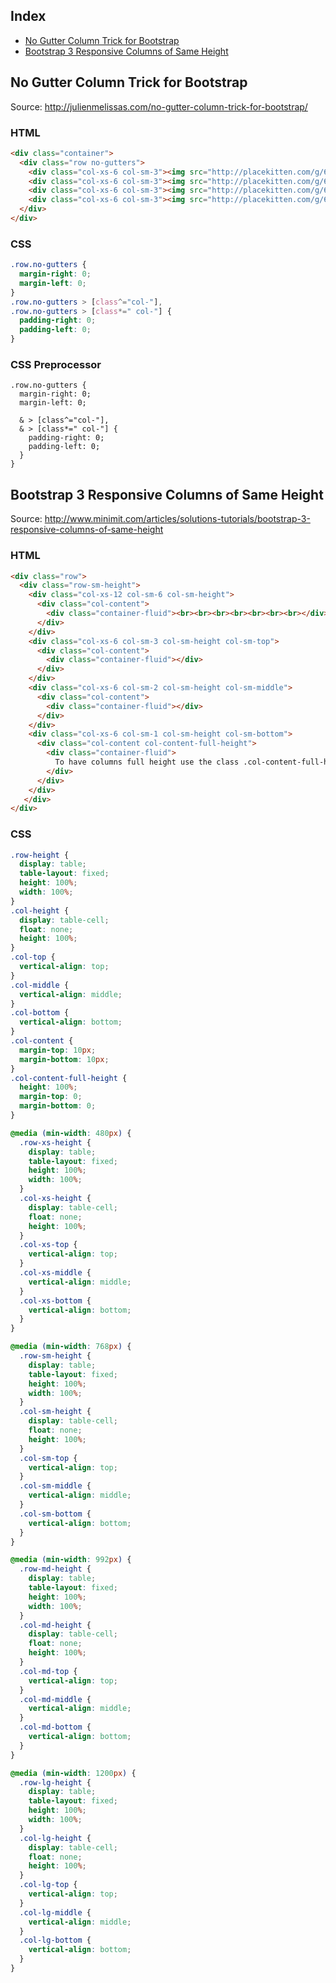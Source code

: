 ## Index

* [No Gutter Column Trick for Bootstrap](https://github.com/cheton/blog/blob/master/Bootstrap.md#no-gutter-column-trick-for-bootstrap)
* [Bootstrap 3 Responsive Columns of Same Height](https://github.com/cheton/blog/blob/master/Bootstrap.md#bootstrap-3-responsive-columns-of-same-height)

## No Gutter Column Trick for Bootstrap

Source: http://julienmelissas.com/no-gutter-column-trick-for-bootstrap/

### HTML
```html
<div class="container">
  <div class="row no-gutters">
    <div class="col-xs-6 col-sm-3"><img src="http://placekitten.com/g/600"></div>
    <div class="col-xs-6 col-sm-3"><img src="http://placekitten.com/g/600"></div>
    <div class="col-xs-6 col-sm-3"><img src="http://placekitten.com/g/600"></div>
    <div class="col-xs-6 col-sm-3"><img src="http://placekitten.com/g/600"></div>
  </div>
</div>
```

### CSS
```css
.row.no-gutters {
  margin-right: 0;
  margin-left: 0;
}
.row.no-gutters > [class^="col-"],
.row.no-gutters > [class*=" col-"] {
  padding-right: 0;
  padding-left: 0;
}
```

### CSS Preprocessor
```stylus
.row.no-gutters {
  margin-right: 0;
  margin-left: 0;

  & > [class^="col-"],
  & > [class*=" col-"] {
    padding-right: 0;
    padding-left: 0;
  }
}
```

## Bootstrap 3 Responsive Columns of Same Height

Source: http://www.minimit.com/articles/solutions-tutorials/bootstrap-3-responsive-columns-of-same-height

### HTML
```html
<div class="row">
  <div class="row-sm-height">
    <div class="col-xs-12 col-sm-6 col-sm-height">
      <div class="col-content">
        <div class="container-fluid"><br><br><br><br><br><br><br></div>
      </div>
    </div>
    <div class="col-xs-6 col-sm-3 col-sm-height col-sm-top">
      <div class="col-content">
        <div class="container-fluid"></div>
      </div>
    </div>
    <div class="col-xs-6 col-sm-2 col-sm-height col-sm-middle">
      <div class="col-content">
        <div class="container-fluid"></div>
      </div>
    </div>
    <div class="col-xs-6 col-sm-1 col-sm-height col-sm-bottom">
      <div class="col-content col-content-full-height">
        <div class="container-fluid">
          To have columns full height use the class .col-content-full-height, it gives 100% height to the content container.
        </div>
      </div>
    </div>
   </div>
</div>
```

### CSS
```css
.row-height {
  display: table;
  table-layout: fixed;
  height: 100%;
  width: 100%;
}
.col-height {
  display: table-cell;
  float: none;
  height: 100%;
}
.col-top {
  vertical-align: top;
}
.col-middle {
  vertical-align: middle;
}
.col-bottom {
  vertical-align: bottom;
}
.col-content {
  margin-top: 10px;
  margin-bottom: 10px;
}
.col-content-full-height {
  height: 100%;
  margin-top: 0;
  margin-bottom: 0;
}

@media (min-width: 480px) {
  .row-xs-height {
    display: table;
    table-layout: fixed;
    height: 100%;
    width: 100%;
  }
  .col-xs-height {
    display: table-cell;
    float: none;
    height: 100%;
  }
  .col-xs-top {
    vertical-align: top;
  }
  .col-xs-middle {
    vertical-align: middle;
  }
  .col-xs-bottom {
    vertical-align: bottom;
  }
}

@media (min-width: 768px) {
  .row-sm-height {
    display: table;
    table-layout: fixed;
    height: 100%;
    width: 100%;
  }
  .col-sm-height {
    display: table-cell;
    float: none;
    height: 100%;
  }
  .col-sm-top {
    vertical-align: top;
  }
  .col-sm-middle {
    vertical-align: middle;
  }
  .col-sm-bottom {
    vertical-align: bottom;
  }
}

@media (min-width: 992px) {
  .row-md-height {
    display: table;
    table-layout: fixed;
    height: 100%;
    width: 100%;
  }
  .col-md-height {
    display: table-cell;
    float: none;
    height: 100%;
  }
  .col-md-top {
    vertical-align: top;
  }
  .col-md-middle {
    vertical-align: middle;
  }
  .col-md-bottom {
    vertical-align: bottom;
  }
}

@media (min-width: 1200px) {
  .row-lg-height {
    display: table;
    table-layout: fixed;
    height: 100%;
    width: 100%;
  }
  .col-lg-height {
    display: table-cell;
    float: none;
    height: 100%;
  }
  .col-lg-top {
    vertical-align: top;
  }
  .col-lg-middle {
    vertical-align: middle;
  }
  .col-lg-bottom {
    vertical-align: bottom;
  }
}
```
